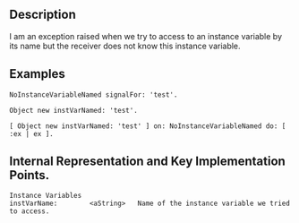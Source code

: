 Description
--------------------------

I am an exception raised when we try to access to an instance variable by its name but the receiver does not know this instance variable.

Examples 
--------------------------

	NoInstanceVariableNamed signalFor: 'test'.
	
	Object new instVarNamed: 'test'.
	
	[ Object new instVarNamed: 'test' ] on: NoInstanceVariableNamed do: [ :ex | ex ].

Internal Representation and Key Implementation Points.
--------------------------

    Instance Variables
	instVarName:		<aString>	Name of the instance variable we tried to access.
